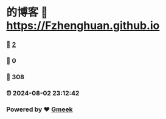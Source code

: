# 的博客 :link: https://Fzhenghuan.github.io 
### :page_facing_up: [2](https://Fzhenghuan.github.io/tag.html) 
### :speech_balloon: 0 
### :hibiscus: 308 
### :alarm_clock: 2024-08-02 23:12:42 
### Powered by :heart: [Gmeek](https://github.com/Meekdai/Gmeek)
